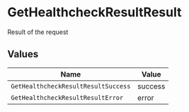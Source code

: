 # GetHealthcheckResultResult

Result of the request


## Values

| Name                                | Value                               |
| ----------------------------------- | ----------------------------------- |
| `GetHealthcheckResultResultSuccess` | success                             |
| `GetHealthcheckResultResultError`   | error                               |